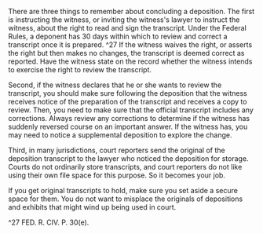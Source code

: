 
There are three things to remember about concluding a deposition. The first is instructing the witness, or inviting the witness's lawyer to instruct the witness, about the right to read and sign the transcript. Under the Federal Rules, a deponent has 30 days within which to review and correct a transcript once it is prepared. ^27 If the witness waives the right, or asserts the right but then makes no changes, the transcript is deemed correct as reported. Have the witness state on the record whether the witness intends to exercise the right to review the transcript.

Second, if the witness declares that he or she wants to review the transcript, you should make sure following the deposition that the witness receives notice of the preparation of the transcript and receives a copy to review. Then, you need to make sure that the official transcript includes any corrections. Always review any corrections to determine if the witness has suddenly reversed course on an important answer. If the witness has, you may need to notice a supplemental deposition to explore the change.

Third, in many jurisdictions, court reporters send the original of the deposition transcript to the lawyer who noticed the deposition for storage. Courts do not ordinarily store transcripts, and court reporters do not like using their own file space for this purpose. So it becomes your job.

If you get original transcripts to hold, make sure you set aside a secure space for them. You do not want to misplace the originals of depositions and exhibits that might wind up being used in court.

^27 FED. R. CIV. P. 30(e).